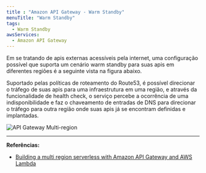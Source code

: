 ```yaml
---
title : "Amazon API Gateway - Warm Standby"
menuTitle: "Warm Standby"
tags:
  - Warm Standby
awsServices:
  - Amazon API Gateway
---
```


Em se tratando de apis externas acessíveis pela internet, uma configuração possível que suporta um cenário warm standby para suas apis em diferentes regiões é a seguinte vista na figura abaixo.

Suportado pelas políticas de roteamento do Route53, é possível direcionar o tráfego de suas apis para uma infraestrutura em uma região, e através da funcionalidade de health check, o serviço percebe a ocorrência de uma indisponibilidade e faz o chaveamento de entradas de DNS para direcionar o tráfego para outra região onde suas apis já se encontram definidas e implantadas. 

![API Gateway Multi-region](https://d2908q01vomqb2.cloudfront.net/1b6453892473a467d07372d45eb05abc2031647a/2017/11/08/active-active-architecture.png)



---
**Referências:**
- [Building a multi region serverless with Amazon API Gateway and AWS Lambda](https://aws.amazon.com/blogs/compute/building-a-multi-region-serverless-application-with-amazon-api-gateway-and-aws-lambda/)